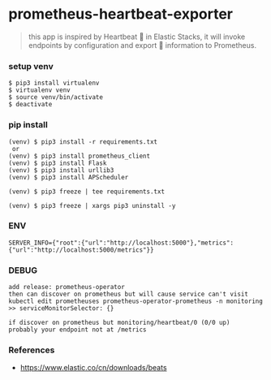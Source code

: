 # prometheus-heartbeat-exporter
> this app is inspired by Heartbeat 💓 in Elastic Stacks, it will invoke endpoints by configuration and export 🔀 information to Prometheus.

### setup venv
```
$ pip3 install virtualenv
$ virtualenv venv
$ source venv/bin/activate
$ deactivate
```

### pip install
```
(venv) $ pip3 install -r requirements.txt
 or
(venv) $ pip3 install prometheus_client
(venv) $ pip3 install Flask
(venv) $ pip3 install urllib3
(venv) $ pip3 install APScheduler

(venv) $ pip3 freeze | tee requirements.txt
```
```
(venv) $ pip3 freeze | xargs pip3 uninstall -y
```

### ENV
```
SERVER_INFO={"root":{"url":"http://localhost:5000"},"metrics":{"url":"http://localhost:5000/metrics"}}
```

### DEBUG
```
add release: prometheus-operator
then can discover on prometheus but will cause service can't visit
kubectl edit prometheuses prometheus-operator-prometheus -n monitoring
>> serviceMonitorSelector: {}
```
```
if discover on prometheus but monitoring/heartbeat/0 (0/0 up)
probably your endpoint not at /metrics
```

### References
* https://www.elastic.co/cn/downloads/beats